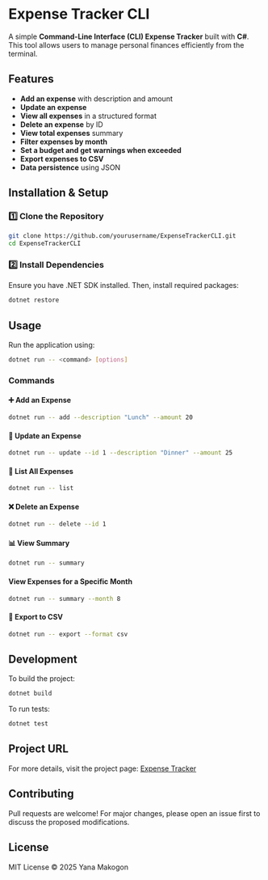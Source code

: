 # Expense Tracker CLI

A simple **Command-Line Interface (CLI) Expense Tracker** built with **C#**. This tool allows users to manage personal finances efficiently from the terminal.

## Features
-  **Add an expense** with description and amount
-  **Update an expense**
-  **View all expenses** in a structured format
-  **Delete an expense** by ID
-  **View total expenses** summary
-  **Filter expenses by month**
-  **Set a budget and get warnings when exceeded**
-  **Export expenses to CSV**
-  **Data persistence** using JSON

## Installation & Setup
### 1️⃣ Clone the Repository
```sh
git clone https://github.com/yourusername/ExpenseTrackerCLI.git
cd ExpenseTrackerCLI
```

### 2️⃣ Install Dependencies
Ensure you have .NET SDK installed. Then, install required packages:
```sh
dotnet restore
```

## Usage
Run the application using:
```sh
dotnet run -- <command> [options]
```

### Commands
#### ➕ Add an Expense
```sh
dotnet run -- add --description "Lunch" --amount 20
```
#### 🔄 Update an Expense
```sh
dotnet run -- update --id 1 --description "Dinner" --amount 25
```
#### 📄 List All Expenses
```sh
dotnet run -- list
```
#### ❌ Delete an Expense
```sh
dotnet run -- delete --id 1
```
#### 📊 View Summary
```sh
dotnet run -- summary
```
####  View Expenses for a Specific Month
```sh
dotnet run -- summary --month 8
```
#### 📂 Export to CSV
```sh
dotnet run -- export --format csv
```

## Development
To build the project:
```sh
dotnet build
```
To run tests:
```sh
dotnet test
```

## Project URL
For more details, visit the project page: [Expense Tracker](https://roadmap.sh/projects/expense-tracker)

## Contributing
Pull requests are welcome! For major changes, please open an issue first to discuss the proposed modifications.

## License
MIT License © 2025 Yana Makogon
